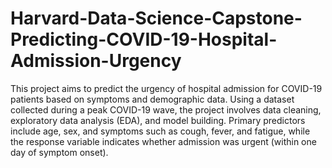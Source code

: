 # Harvard-Data-Science-Capstone-Predicting-COVID-19-Hospital-Admission-Urgency

This project aims to predict the urgency of hospital admission for COVID-19 patients based on symptoms and demographic data. Using a dataset collected during a peak COVID-19 wave, the project involves data cleaning, exploratory data analysis (EDA), and model building. Primary predictors include age, sex, and symptoms such as cough, fever, and fatigue, while the response variable indicates whether admission was urgent (within one day of symptom onset).
